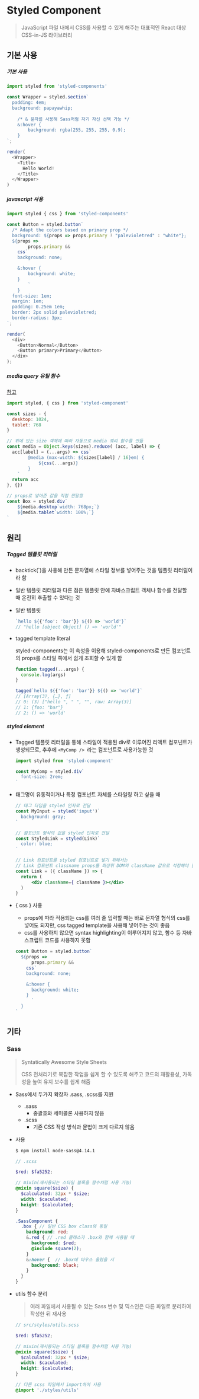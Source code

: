 # Styled Component

> JavaScript 파일 내에서 CSS를 사용할 수 있게 해주는 대표적인 React 대상 CSS-in-JS 라이브러리



## 기본 사용

##### 기본 사용

```js
import styled from 'styled-components'

const Wrapper = styled.section`
  padding: 4em;
  background: papayawhip;
	
	/* & 문자를 사용해 Sass처럼 자기 자신 선택 가능 */
	&:hover {
		background: rgba(255, 255, 255, 0.9);
	}
`;

render(
  <Wrapper>
    <Title>
      Hello World!
    </Title>
  </Wrapper>
)
```



##### javascript 사용

```js
import styled { css } from 'styled-components'

const Button = styled.button`
  /* Adapt the colors based on primary prop */
  background: ${props => props.primary ? "palevioletred" : "white"};
  ${props => 
		props.primary &&
    css`
    background: none;

    &:hover {
    	background: white;
    }
		`
	}
  font-size: 1em;
  margin: 1em;
  padding: 0.25em 1em;
  border: 2px solid palevioletred;
  border-radius: 3px;
`;

render(
  <div>
    <Button>Normal</Button>
    <Button primary>Primary</Button>
  </div>
);
```



##### media query 유틸 함수

[참고](https://styled-components.com/docs/advanced#media-templates)

```js
import styled, { css } from 'styled-component'

const sizes - {
  desktop: 1024,
  tablet: 768
}

// 위에 있는 size 객체에 따라 자동으로 media 쿼리 함수를 만듦
const media = Object.keys(sizes).reduce( (acc, label) => {
  acc[label] = (...args) => css`
		@media (max-width: ${sizes[label] / 16}em) {
			${css(...args)}
		}
	`
  return acc
}, {})

// props로 넣어준 값을 직접 전달함
const Box = styled.div`
	${media.desktop`width: 768px;`}
	${media.tablet`width: 100%;`}
`
```





## 원리

##### Tagged 템플릿 리터럴

- backtick(`)을 사용해 만든 문자열에 스타일 정보를 넣어주는 것을 템플릿 리터럴이라 함

- 일반 템플릿 리터럴과 다른 점은 템플릿 안에 자바스크립트 객체나 함수를 전달할 때 온전히 추출할 수 있다는 것

- 일반 템플릿

  ```js
  `hello ${{'foo': 'bar'}} ${() => 'world'}`
  // "hello [object Object] () => 'world'"
  ```

- tagged template literal

  styled-components는 이 속성을 이용해 styled-components로 만든 컴포넌트의 props를 스타일 쪽에서 쉽게 조회할 수 있게 함

  ```js
  function tagged(...args) {
    console.log(args)
  }
  
  tagged`hello ${{'foo': 'bar'}} ${() => 'world'}`
  // [Array(3), {…}, ƒ]
  // 0: (3) ["hello ", " ", "", raw: Array(3)]
  // 1: {foo: "bar"}
  // 2: () => 'world'
  ```

  

##### styled element

- Tagged 템플릿 리터럴을 통해 스타일이 적용된 div로 이루어진 리액트 컴포넌트가 생성되므로, 추후에 `<MyComp /> `라는 컴포넌트로 사용가능한 것

  ```js
  import styled from 'styled-component'
  
  const MyComp = styled.div`
  	font-size: 2rem;
  `
  ```

- 태그명이 유동적이거나 특정 컴포넌트 자체를 스타일링 하고 싶을 때

  ```jsx
  // 태그 타입을 styled 인자로 전달
  const MyInput = styled('input')`
  	background: gray;
  `
  
  // 컴포넌트 형식의 값을 styled 인자로 전달
  const StyledLink = styled(Link)`
  	color: blue;
  `
  
  // Link 컴포넌트를 styled 컴포넌트로 넣기 위해서는
  // Link 컴포넌트 classname props를 최상위 DOM의 className 값으로 석정해야 함
  const Link = ({ className }) => {
    return (
    	<div className={ className }></div>
    )
  }
  ```

- { css } 사용

  - props에 따라 적용되는 css를 여러 줄 입력할 때는 바로 문자열 형식의 css를 넣어도 되지만, css tagged template을 사용해 넣어주는 것이 좋음
  - css를 사용하지 않으면 syntax highlighting이 이루어지지 않고, 함수 등 자바스크립트 코드를 사용하지 못함

  ```js
  const Button = styled.button`
    ${props => 
  		props.primary &&
      css`
      background: none;
  
      &:hover {
      	background: white;
      }
  		`
  	}
  `
  ```

  



## 기타

### Sass

> Syntatically Awesome Style Sheets
>
> CSS 전처리기로 복잡한 작업을 쉽게 할 수 있도록 해주고 코드의 재활용성, 가독성을 높여 유지 보수를 쉽게 해줌

- Sass에서 두가지 확장자 .sass, .scss를 지원

  - .sass
    - 중괄호와 세미콜론 사용하지 않음
  - .scss
    - 기존 CSS 작성 방식과 문법이 크게 다르지 않음

- 사용

  ```bash
  $ npm install node-sass@4.14.1
  ```

  ```scss
  // .scss
  
  $red: $fa5252;
  
  // mixin(재사용되는 스타일 블록을 함수처럼 사용 가능)
  @mixin square($size) {
    $calculated: 32px * $size;
    width: $caculated;
    height: $calculated;
  }
  
  .SassComponent {
    .box { // 일반 CSS box class와 동일
      background: red;
      &.red { // .red 클래스가 .box와 함께 사용될 때
        background: $red;
        @include square(2);
      }
      &:hover {  // .box에 마우스 올렸을 시
        background: black;
      }
    }
  }
  ```

- utils 함수 분리

  > 여러 파일에서 사용될 수 있는 Sass 변수 및 믹스인은 다른 파일로 분리하여 작성한 뒤 재사용

  ```scss
  // src/styles/utils.scss
  
  $red: $fa5252;
  
  // mixin(재사용되는 스타일 블록을 함수처럼 사용 가능)
  @mixin square($size) {
    $calculated: 32px * $size;
    width: $caculated;
    height: $calculated;
  }
  
  // 다른 scss 파일에서 import하여 사용
  @import './styles/utils'
  ```

  


